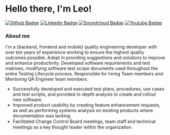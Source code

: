 # Hello there, I'm Leo!

[![Github Badge](https://img.shields.io/badge/-Github-000?style=flat-square&logo=Github&logoColor=white&link=https://github.com/johnlemile)](https://github.com/johnlemile)
[![Linkedin Badge](https://img.shields.io/badge/-LinkedIn-blue?style=flat-square&logo=Linkedin&logoColor=white&link=https://www.linkedin.com/in/johnlemile/)](https://www.linkedin.com/in/johnlemile/)
[![Soundcloud Badge](https://img.shields.io/badge/-soundcloud-1ca0f1?style=flat-square&labelColor=1ca0f1&logo=soundcloud&logoColor=white&link=https://soundcloud.com/johnlemile)](https://soundcloud.com/johnlemile)
[![Youtube Badge](https://img.shields.io/badge/-YouTube-ff0000?style=flat-square&labelColor=ff0000&logo=youtube&logoColor=white&link=https://www.youtube.com/user/johnlemile)](https://www.youtube.com/user/johnlemile)

### About me
I'm a {backend, frontend and mobile} quality engineering developer with over ten years of experience working to ensure the highest quality outcomes possible. Adept in providing suggestions and solutions to improve and enhance productivity. Developed software requirements and test matrixes, modifying software test scope documents used throughout the entire Testing Lifecycle process. Responsible for hiring Team members and Mentoring QA Engineer team members.

- Successfully developed and executed test plans, procedures, use cases and test scripts, and provided in-depth analysis to create and rollout new software.
- Improved product usability by creating feature enhancement requests, as well as performing systems analysis on existing products where documentation was lacking.
- Facilitated Change Control Board meetings, team staﬀ and technical meetings as a key thought leader within the organization.
